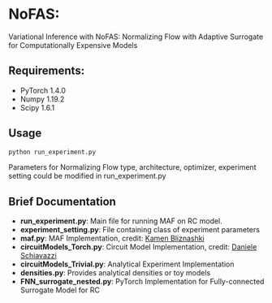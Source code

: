 # NoFAS:
Variational Inference with NoFAS: Normalizing Flow with Adaptive Surrogate for Computationally Expensive Models

## Requirements:
* PyTorch 1.4.0
* Numpy 1.19.2
* Scipy 1.6.1

## Usage

```bash
python run_experiment.py
```
Parameters for Normalizing Flow type, architecture, optimizer, experiment setting could be modified in run_experiment.py
## Brief Documentation
* __run_experiment.py__:        Main file for running MAF on RC model.
* __experiment_setting.py__:    File containing class of experiment parameters
* __maf.py__:                   MAF Implementation, credit: [Kamen Bliznashki](https://github.com/kamenbliznashki/normalizing_flows)
* __circuitModels_Torch.py__:   Circuit Model Implementation, credit: [Daniele Schiavazzi](https://github.com/desResLab/tulip/commits?author=daneschi)
* __circuitModels_Trivial.py__:   Analytical Experiment Implementation
* __densities.py__:             Provides analytical densities or toy models
* __FNN_surrogate_nested.py__:            PyTorch Implementation for Fully-connected Surrogate Model for RC
